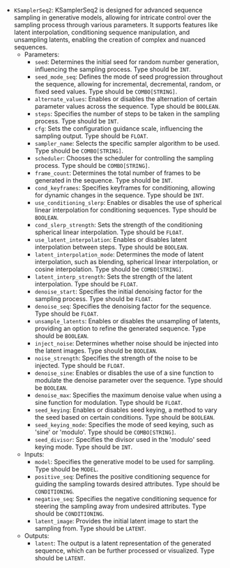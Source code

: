 - `KSamplerSeq2`: KSamplerSeq2 is designed for advanced sequence sampling in generative models, allowing for intricate control over the sampling process through various parameters. It supports features like latent interpolation, conditioning sequence manipulation, and unsampling latents, enabling the creation of complex and nuanced sequences.
    - Parameters:
        - `seed`: Determines the initial seed for random number generation, influencing the sampling process. Type should be `INT`.
        - `seed_mode_seq`: Defines the mode of seed progression throughout the sequence, allowing for incremental, decremental, random, or fixed seed values. Type should be `COMBO[STRING]`.
        - `alternate_values`: Enables or disables the alternation of certain parameter values across the sequence. Type should be `BOOLEAN`.
        - `steps`: Specifies the number of steps to be taken in the sampling process. Type should be `INT`.
        - `cfg`: Sets the configuration guidance scale, influencing the sampling output. Type should be `FLOAT`.
        - `sampler_name`: Selects the specific sampler algorithm to be used. Type should be `COMBO[STRING]`.
        - `scheduler`: Chooses the scheduler for controlling the sampling process. Type should be `COMBO[STRING]`.
        - `frame_count`: Determines the total number of frames to be generated in the sequence. Type should be `INT`.
        - `cond_keyframes`: Specifies keyframes for conditioning, allowing for dynamic changes in the sequence. Type should be `INT`.
        - `use_conditioning_slerp`: Enables or disables the use of spherical linear interpolation for conditioning sequences. Type should be `BOOLEAN`.
        - `cond_slerp_strength`: Sets the strength of the conditioning spherical linear interpolation. Type should be `FLOAT`.
        - `use_latent_interpolation`: Enables or disables latent interpolation between steps. Type should be `BOOLEAN`.
        - `latent_interpolation_mode`: Determines the mode of latent interpolation, such as blending, spherical linear interpolation, or cosine interpolation. Type should be `COMBO[STRING]`.
        - `latent_interp_strength`: Sets the strength of the latent interpolation. Type should be `FLOAT`.
        - `denoise_start`: Specifies the initial denoising factor for the sampling process. Type should be `FLOAT`.
        - `denoise_seq`: Specifies the denoising factor for the sequence. Type should be `FLOAT`.
        - `unsample_latents`: Enables or disables the unsampling of latents, providing an option to refine the generated sequence. Type should be `BOOLEAN`.
        - `inject_noise`: Determines whether noise should be injected into the latent images. Type should be `BOOLEAN`.
        - `noise_strength`: Specifies the strength of the noise to be injected. Type should be `FLOAT`.
        - `denoise_sine`: Enables or disables the use of a sine function to modulate the denoise parameter over the sequence. Type should be `BOOLEAN`.
        - `denoise_max`: Specifies the maximum denoise value when using a sine function for modulation. Type should be `FLOAT`.
        - `seed_keying`: Enables or disables seed keying, a method to vary the seed based on certain conditions. Type should be `BOOLEAN`.
        - `seed_keying_mode`: Specifies the mode of seed keying, such as 'sine' or 'modulo'. Type should be `COMBO[STRING]`.
        - `seed_divisor`: Specifies the divisor used in the 'modulo' seed keying mode. Type should be `INT`.
    - Inputs:
        - `model`: Specifies the generative model to be used for sampling. Type should be `MODEL`.
        - `positive_seq`: Defines the positive conditioning sequence for guiding the sampling towards desired attributes. Type should be `CONDITIONING`.
        - `negative_seq`: Specifies the negative conditioning sequence for steering the sampling away from undesired attributes. Type should be `CONDITIONING`.
        - `latent_image`: Provides the initial latent image to start the sampling from. Type should be `LATENT`.
    - Outputs:
        - `latent`: The output is a latent representation of the generated sequence, which can be further processed or visualized. Type should be `LATENT`.
